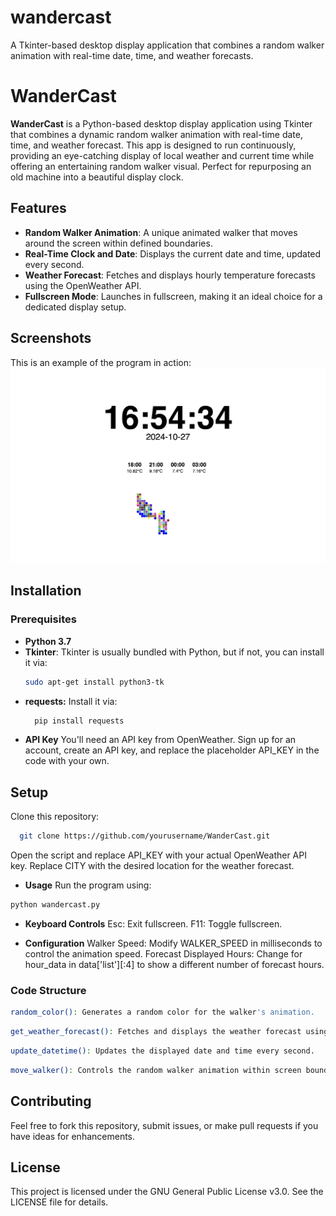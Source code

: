 # wandercast
A Tkinter-based desktop display application that combines a random walker animation with real-time date, time, and weather forecasts.


# WanderCast

**WanderCast** is a Python-based desktop display application using Tkinter that combines a dynamic random walker animation with real-time date, time, and weather forecast. This app is designed to run continuously, providing an eye-catching display of local weather and current time while offering an entertaining random walker visual. Perfect for repurposing an old machine into a beautiful display clock.

## Features
- **Random Walker Animation**: A unique animated walker that moves around the screen within defined boundaries.
- **Real-Time Clock and Date**: Displays the current date and time, updated every second.
- **Weather Forecast**: Fetches and displays hourly temperature forecasts using the OpenWeather API.
- **Fullscreen Mode**: Launches in fullscreen, making it an ideal choice for a dedicated display setup.

## Screenshots
This is an example of the program in action:
![WanderCast Screenshot](screenshot.jpg)

## Installation

### Prerequisites
- **Python 3.7**
- **Tkinter**: Tkinter is usually bundled with Python, but if not, you can install it via:
  ```bash
  sudo apt-get install python3-tk

- **requests:** Install it via:
  ```bash
    pip install requests
  ```
- **API Key** You'll need an API key from OpenWeather. Sign up for an account, create an API key, and replace the placeholder API_KEY in the code with your own.

## Setup
Clone this repository:

```bash
  git clone https://github.com/yourusername/WanderCast.git
```
Open the script and replace API_KEY with your actual OpenWeather API key.
Replace CITY with the desired location for the weather forecast.

- **Usage**
Run the program using:

```bash
python wandercast.py
```
- **Keyboard Controls**
  Esc: Exit fullscreen.
  F11: Toggle fullscreen.
  
- **Configuration**
Walker Speed: Modify WALKER_SPEED in milliseconds to control the animation speed.
Forecast Displayed Hours: Change for hour_data in data['list'][:4] to show a different number of forecast hours.

### Code Structure
```bash
random_color(): Generates a random color for the walker's animation.
```
```bash
get_weather_forecast(): Fetches and displays the weather forecast using the OpenWeather API.
```
```bash
update_datetime(): Updates the displayed date and time every second.
```
```bash
move_walker(): Controls the random walker animation within screen boundaries.
```

## Contributing
Feel free to fork this repository, submit issues, or make pull requests if you have ideas for enhancements.

## License
This project is licensed under the GNU General Public License v3.0. See the LICENSE file for details.

